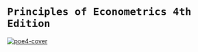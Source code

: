 # `Principles of Econometrics 4th Edition`

[![poe4-cover](https://media.wiley.com/product_data/coverImage300/39/04706267/0470626739.jpg)](https://github.com/Infinite-Actuary/Econ-417-McGarvey/raw/master/text/Principles_of_Econometrics_4.pdf)
